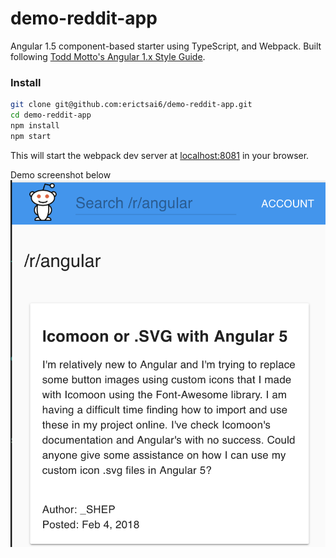 # demo-reddit-app
Angular 1.5 component-based starter using TypeScript, and Webpack. Built following [Todd Motto's Angular 1.x Style Guide](https://github.com/toddmotto/angular-styleguide).

### Install
```sh
git clone git@github.com:erictsai6/demo-reddit-app.git
cd demo-reddit-app
npm install
npm start
```

This will start the webpack dev server at [localhost:8081](http://127.0.0.1:8081/) in your browser.

Demo screenshot below
![Reddit Demo App Screenshot](./readme/img/demo-screenshot.png)

